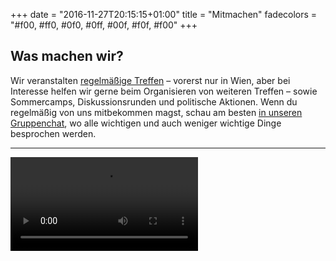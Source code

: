 +++
date = "2016-11-27T20:15:15+01:00"
title = "Mitmachen"
fadecolors = "#f00, #ff0, #0f0, #0ff, #00f, #f0f, #f00"
+++

## Was machen wir?

Wir veranstalten <a href="./index.html#termine">regelmäßige Treffen</a> – vorerst nur in Wien, aber bei Interesse helfen wir gerne beim Organisieren von weiteren Treffen – sowie Sommercamps, Diskussionsrunden und politische Aktionen. Wenn du regelmäßig von uns mitbekommen magst, schau am besten <a href="#" target="_blank">in unseren Gruppenchat</a>, wo alle wichtigen und auch weniger wichtige Dinge besprochen werden.

----

<video src="/media/hyperlinks.mp4" autoplay="true" loop="true" />
